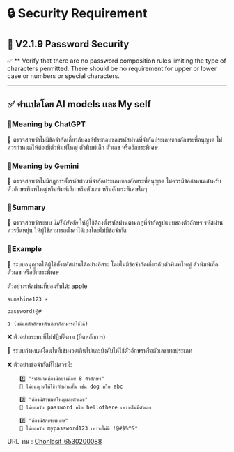 # 🔒 Security Requirement

## 🔢 V2.1.9 Password Security

✅ ** Verify that there are no password composition rules limiting the
type of characters permitted. There should be no requirement for
upper or lower case or numbers or special characters. 

---
✅  คำเเปลโดย AI models เเละ My self 
---
### 📌Meaning by ChatGPT  
🔹 ตรวจสอบว่าไม่มีข้อจำกัดเกี่ยวกับองค์ประกอบของรหัสผ่านที่จำกัดประเภทของอักขระที่อนุญาต ไม่ควรกำหนดให้ต้องมีตัวพิมพ์ใหญ่ ตัวพิมพ์เล็ก ตัวเลข หรืออักขระพิเศษ  

### 📌Meaning by Gemini  
🔹 ตรวจสอบว่าไม่มีกฎการตั้งรหัสผ่านที่จำกัดประเภทของอักขระที่อนุญาต ไม่ควรมีข้อกำหนดสำหรับตัวอักษรพิมพ์ใหญ่หรือพิมพ์เล็ก หรือตัวเลข หรืออักขระพิเศษใดๆ  

### 📌Summary
🔹 ตรวจสอบว่าระบบ *ไม่ได้บังคับ* ให้ผู้ใช้ต้องตั้งรหัสผ่านตามกฎที่จำกัดรูปแบบของตัวอักษร  รหัสผ่านควรยืดหยุ่น ให้ผู้ใช้สามารถตั้งค่าได้เองโดยไม่มีข้อจำกัด 

### 📌Example
🔹 ระบบอนุญาตให้ผู้ใช้ตั้งรหัสผ่านได้อย่างอิสระ โดยไม่มีข้อจำกัดเกี่ยวกับตัวพิมพ์ใหญ่ ตัวพิมพ์เล็ก ตัวเลข หรืออักขระพิเศษ

ตัวอย่างรหัสผ่านที่ยอมรับได้:
    apple 
  
    sunshine123 ☀
  
    password!@# 
  
    a (แม้แต่ตัวอักษรตัวเดียวก็สามารถใช้ได้)
  
❌ ตัวอย่างระบบที่ไม่ปฏิบัติตาม (ผิดหลักการ)

🔹 ระบบกำหนดเงื่อนไขที่เข้มงวดเกินไปและบังคับให้ใช้ตัวอักษรหรือตัวเลขบางประเภท


❌ ตัวอย่างข้อจำกัดที่ไม่ควรมี:

        1️⃣ "รหัสผ่านต้องมีอย่างน้อย 8 ตัวอักษร"
        🚫 ไม่อนุญาตให้ใช้รหัสผ่านสั้น เช่น dog หรือ abc

        2️⃣ "ต้องมีตัวพิมพ์ใหญ่และตัวเลข"
        🚫 ไม่ยอมรับ password หรือ hellothere เพราะไม่มีตัวเลข

        3️⃣ "ต้องมีอักขระพิเศษ"
        🚫 ไม่ยอมรับ mypassword123 เพราะไม่มี !@#$%^&*

URL งาน : [Chonlasit_6530200088](https://6530200088.github.io/security-requirements)
